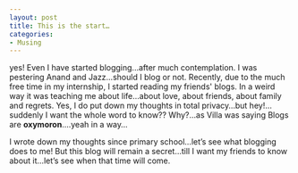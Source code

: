 ```yaml
---
layout: post
title: This is the start…
categories:
- Musing
---
```


yes! Even I have started blogging...after much contemplation. I was pestering Anand and Jazz…should I blog or not. Recently, due to the much free time in my internship, I started reading my friends' blogs. In a weird way it was teaching me about life…about love, about friends, about family and regrets. Yes, I do put down my thoughts in total privacy…but hey!…suddenly I want the whole word to know?? Why?…as Villa was saying Blogs are **oxymoron**….yeah in a way…

 I wrote down my thoughts since primary school…let’s see what blogging does to me! But this blog will remain a secret…till I want my friends to know about it…let’s see when that time will come.
